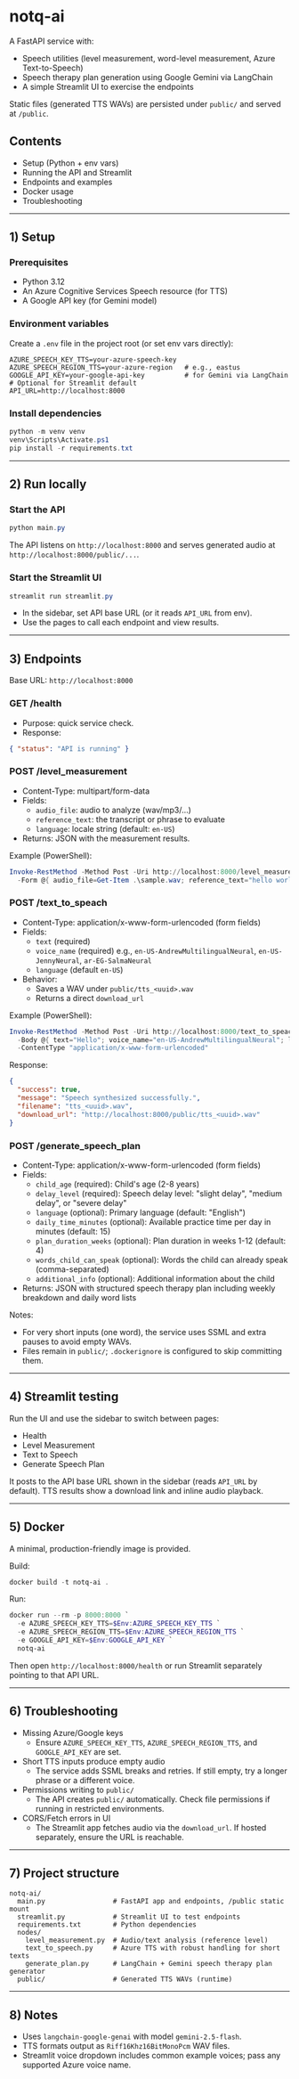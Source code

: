 # notq-ai

A FastAPI service with:

- Speech utilities (level measurement, word-level measurement, Azure Text-to-Speech)
- Speech therapy plan generation using Google Gemini via LangChain
- A simple Streamlit UI to exercise the endpoints

Static files (generated TTS WAVs) are persisted under `public/` and served at `/public`.

## Contents

- Setup (Python + env vars)
- Running the API and Streamlit
- Endpoints and examples
- Docker usage
- Troubleshooting

---

## 1) Setup

### Prerequisites

- Python 3.12
- An Azure Cognitive Services Speech resource (for TTS)
- A Google API key (for Gemini model)

### Environment variables

Create a `.env` file in the project root (or set env vars directly):

```
AZURE_SPEECH_KEY_TTS=your-azure-speech-key
AZURE_SPEECH_REGION_TTS=your-azure-region   # e.g., eastus
GOOGLE_API_KEY=your-google-api-key          # for Gemini via LangChain
# Optional for Streamlit default
API_URL=http://localhost:8000
```

### Install dependencies

```powershell
python -m venv venv
venv\Scripts\Activate.ps1
pip install -r requirements.txt
```

---

## 2) Run locally

### Start the API

```powershell
python main.py
```

The API listens on `http://localhost:8000` and serves generated audio at `http://localhost:8000/public/...`.

### Start the Streamlit UI

```powershell
streamlit run streamlit.py
```

- In the sidebar, set API base URL (or it reads `API_URL` from env).
- Use the pages to call each endpoint and view results.

---

## 3) Endpoints

Base URL: `http://localhost:8000`

### GET /health

- Purpose: quick service check.
- Response:

```json
{ "status": "API is running" }
```

### POST /level_measurement

- Content-Type: multipart/form-data
- Fields:
  - `audio_file`: audio to analyze (wav/mp3/…)
  - `reference_text`: the transcript or phrase to evaluate
  - `language`: locale string (default: `en-US`)
- Returns: JSON with the measurement results.

Example (PowerShell):

```powershell
Invoke-RestMethod -Method Post -Uri http://localhost:8000/level_measurement `
  -Form @{ audio_file=Get-Item .\sample.wav; reference_text="hello world"; language="en-US" }
```

### POST /text_to_speach

- Content-Type: application/x-www-form-urlencoded (form fields)
- Fields:
  - `text` (required)
  - `voice_name` (required) e.g., `en-US-AndrewMultilingualNeural`, `en-US-JennyNeural`, `ar-EG-SalmaNeural`
  - `language` (default `en-US`)
- Behavior:
  - Saves a WAV under `public/tts_<uuid>.wav`
  - Returns a direct `download_url`

Example (PowerShell):

```powershell
Invoke-RestMethod -Method Post -Uri http://localhost:8000/text_to_speach `
  -Body @{ text="Hello"; voice_name="en-US-AndrewMultilingualNeural"; language="en-US" } `
  -ContentType "application/x-www-form-urlencoded"
```

Response:

```json
{
  "success": true,
  "message": "Speech synthesized successfully.",
  "filename": "tts_<uuid>.wav",
  "download_url": "http://localhost:8000/public/tts_<uuid>.wav"
}
```

### POST /generate_speech_plan

- Content-Type: application/x-www-form-urlencoded (form fields)
- Fields:
  - `child_age` (required): Child's age (2-8 years)
  - `delay_level` (required): Speech delay level: "slight delay", "medium delay", or "severe delay"
  - `language` (optional): Primary language (default: "English")
  - `daily_time_minutes` (optional): Available practice time per day in minutes (default: 15)
  - `plan_duration_weeks` (optional): Plan duration in weeks 1-12 (default: 4)
  - `words_child_can_speak` (optional): Words the child can already speak (comma-separated)
  - `additional_info` (optional): Additional information about the child
- Returns: JSON with structured speech therapy plan including weekly breakdown and daily word lists

Notes:

- For very short inputs (one word), the service uses SSML and extra pauses to avoid empty WAVs.
- Files remain in `public/`; `.dockerignore` is configured to skip committing them.

---

## 4) Streamlit testing

Run the UI and use the sidebar to switch between pages:

- Health
- Level Measurement
- Text to Speech
- Generate Speech Plan

It posts to the API base URL shown in the sidebar (reads `API_URL` by default). TTS results show a download link and inline audio playback.

---

## 5) Docker

A minimal, production-friendly image is provided.

Build:

```powershell
docker build -t notq-ai .
```

Run:

```powershell
docker run --rm -p 8000:8000 `
  -e AZURE_SPEECH_KEY_TTS=$Env:AZURE_SPEECH_KEY_TTS `
  -e AZURE_SPEECH_REGION_TTS=$Env:AZURE_SPEECH_REGION_TTS `
  -e GOOGLE_API_KEY=$Env:GOOGLE_API_KEY `
  notq-ai
```

Then open `http://localhost:8000/health` or run Streamlit separately pointing to that API URL.

---

## 6) Troubleshooting

- Missing Azure/Google keys
  - Ensure `AZURE_SPEECH_KEY_TTS`, `AZURE_SPEECH_REGION_TTS`, and `GOOGLE_API_KEY` are set.
- Short TTS inputs produce empty audio
  - The service adds SSML breaks and retries. If still empty, try a longer phrase or a different voice.
- Permissions writing to `public/`
  - The API creates `public/` automatically. Check file permissions if running in restricted environments.
- CORS/Fetch errors in UI
  - The Streamlit app fetches audio via the `download_url`. If hosted separately, ensure the URL is reachable.

---

## 7) Project structure

```
notq-ai/
  main.py                 # FastAPI app and endpoints, /public static mount
  streamlit.py            # Streamlit UI to test endpoints
  requirements.txt        # Python dependencies
  nodes/
    level_measurement.py  # Audio/text analysis (reference level)
    text_to_speech.py     # Azure TTS with robust handling for short texts
    generate_plan.py      # LangChain + Gemini speech therapy plan generator
  public/                 # Generated TTS WAVs (runtime)
```

---

## 8) Notes

- Uses `langchain-google-genai` with model `gemini-2.5-flash`.
- TTS formats output as `Riff16Khz16BitMonoPcm` WAV files.
- Streamlit voice dropdown includes common example voices; pass any supported Azure voice name.
